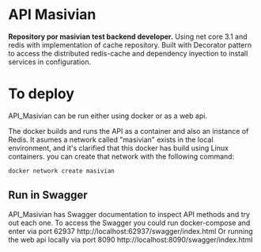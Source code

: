 # API Masivian
**Repository por masivian test backend developer.**
Using net core 3.1 and redis with implementation of cache repository. Built with Decorator pattern 
to access the distributed redis-cache and dependency inyection to install services in configuration.

# To deploy

API_Masivian can be run either using docker or as a web api.

The docker builds and runs the API as a container and also an instance of Redis.
It asumes a network called "masivian" exists in the local environment, 
and it's clarified that this docker has build using Linux containers.
you can create that network with the following command:

```
docker network create masivian
```

## Run in Swagger

API_Masivian has Swagger documentation to inspect API methods and try out each one.
To access the Swagger you could run docker-compose and enter via port 62937
http://localhost:62937/swagger/index.html
Or running the web api locally via port 8090
http://localhost:8090/swagger/index.html
